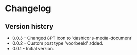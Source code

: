 # Changelog

## Version history
* 0.0.3 - Changed CPT icon to 'dashicons-media-document'
* 0.0.2 - Custom post type 'voorbeeld' added.
* 0.0.1 - Initial version.
